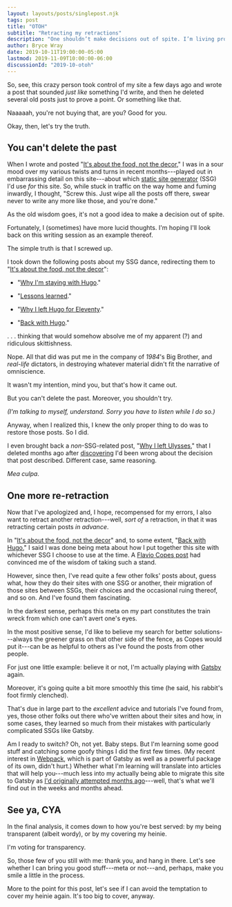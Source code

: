 ```yaml
---
layout: layouts/posts/singlepost.njk
tags: post
title: "OTOH"
subtitle: "Retracting my retractions"
description: "One shouldn’t make decisions out of spite. I’m living proof."
author: Bryce Wray
date: 2019-10-11T19:00:00-05:00
lastmod: 2019-11-09T10:00:00-06:00
discussionId: "2019-10-otoh"
---
```


So, see, this crazy person took control of my site a few days ago and wrote a post that sounded *just like* something I'd write, and then he deleted several old posts just to prove a point. Or something like that.

Naaaaah, you're not buying that, are you? Good for you.

Okay, then, let's try the truth.

## You can't delete the past

When I wrote and posted "[It's about the food, not the decor](/posts/2019/10/its-about-food-not-decor)," I was in a sour mood over my various twists and turns in recent months---played out in embarrassing detail on this site---about which [static site generator](https://www.staticgen.com) (SSG) I'd use *for* this site. So, while stuck in traffic on the way home and fuming inwardly, I thought, "Screw this. Just wipe all the posts off there, swear never to write any more like those, and you're done."

As the old wisdom goes, it's not a good idea to make a decision out of spite.

Fortunately, I (sometimes) have more lucid thoughts. I'm hoping I'll look back on this writing session as an example thereof.

The simple truth is that I screwed up.

I took down the following posts about my SSG dance, redirecting them to "[It's about the food, not the decor](/posts/2019/10/its-about-food-not-decor)":

- "[Why I'm staying with Hugo](/posts/2019/07/why-staying-with-hugo)."

- "[Lessons learned](/posts/2019/07/lessons-learned)."

- "[Why I left Hugo for Eleventy](/posts/2019/09/why-left-hugo-eleventy)."

- "[Back with Hugo](/posts/2019/09/back-with-hugo)."

.&nbsp;.&nbsp;. thinking that would somehow absolve me of my apparent (?) and ridiculous skittishness.

Nope. All that did was put me in the company of *1984*'s Big Brother, and *real-life* dictators, in destroying whatever material didn't fit the narrative of omniscience.

It wasn't my intention, mind you, but that's how it came out.

But you can't delete the past. Moreover, you shouldn't try.

*(I'm talking to myself, understand. Sorry you have to listen while I do so.)*

Anyway, when I realized this, I knew the only proper thing to do was to restore those posts. So I did.

I even brought back a *non*-SSG-related post, "[Why I left Ulysses](/posts/2019/04/why-left-ulysses)," that I deleted months ago after [discovering](/posts/2019/05/boxed-in) I'd been wrong about the decision that post described. Different case, same reasoning.

*Mea culpa*.

## One more re-retraction

Now that I've apologized and, I hope, recompensed for my errors, I also want to retract another retraction---well, *sort of* a retraction, in that it was retracting certain posts *in advance*.

In "[It's about the food, not the decor](/posts/2019/10/its-about-food-not-decor)" and, to some extent, "[Back with Hugo](/posts/2019/09/back-with-hugo)," I said I was done being meta about how I put together this site with whichever SSG I choose to use at the time. A [Flavio Copes post](https://flaviocopes.com/boring-stack/) had convinced me of the wisdom of taking such a stand.

However, since then, I've read quite a few other folks' posts about, guess what, how they do their sites with one SSG or another, their migration of those sites between SSGs, their choices and the occasional ruing thereof, and so on. And I've found them fascinating.

In the darkest sense, perhaps this meta on my part constitutes the train wreck from which one can't avert one's eyes.

In the most positive sense, I'd like to believe my search for better solutions---always the greener grass on that other side of the fence, as Copes would put it---can be as helpful to others as I've found the posts from other people.

For just one little example: believe it or not, I'm actually playing with [Gatsby](https://www.gatsbyjs.org) again.

Moreover, it's going quite a bit more smoothly this time (he said, his rabbit's foot firmly clenched).

That's due in large part to the *excellent* advice and tutorials I've found from, yes, those other folks out there who've written about their sites and how, in some cases, they learned so much from their mistakes with particularly complicated SSGs like Gatsby.

Am I ready to switch? Oh, not yet. Baby steps. But I'm learning some good stuff and catching some goofy things I did the first few times. (My recent interest in [Webpack](https://webpack.js.org/), which is part of Gatsby as well as a powerful package of its own, didn't hurt.) Whether what I'm learning will translate into articles that will help you---much less into my actually being able to migrate this site to Gatsby as [I'd originally attempted months ago](/posts/2019/07/why-staying-with-hugo)---well, that's what we'll find out in the weeks and months ahead.

## See ya, CYA

In the final analysis, it comes down to how you're best served: by my being transparent (albeit wordy), or by my covering my heinie.

I'm voting for transparency.

So, those few of you still with me: thank you, and hang in there. Let's see whether I can bring you good stuff---meta or not---and, perhaps, make you smile a little in the process.

More to the point for this post, let's see if I can avoid the temptation to cover my heinie again. It's too big to cover, anyway.